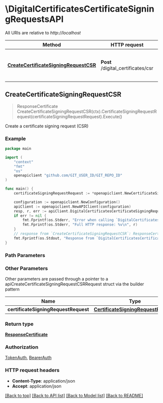 # \DigitalCertificatesCertificateSigningRequestsAPI

All URIs are relative to *http://localhost*

Method | HTTP request | Description
------------- | ------------- | -------------
[**CreateCertificateSigningRequestCSR**](DigitalCertificatesCertificateSigningRequestsAPI.md#CreateCertificateSigningRequestCSR) | **Post** /digital_certificates/csr | Create a certificate signing request (CSR)



## CreateCertificateSigningRequestCSR

> ResponseCertificate CreateCertificateSigningRequestCSR(ctx).CertificateSigningRequestRequest(certificateSigningRequestRequest).Execute()

Create a certificate signing request (CSR)



### Example

```go
package main

import (
	"context"
	"fmt"
	"os"
	openapiclient "github.com/GIT_USER_ID/GIT_REPO_ID"
)

func main() {
	certificateSigningRequestRequest := *openapiclient.NewCertificateSigningRequestRequest("Name_example", "CommonName_example", "Country_example", "State_example", "Locality_example", "Organization_example", "OrganizationUnity_example", "Email_example") // CertificateSigningRequestRequest | 

	configuration := openapiclient.NewConfiguration()
	apiClient := openapiclient.NewAPIClient(configuration)
	resp, r, err := apiClient.DigitalCertificatesCertificateSigningRequestsAPI.CreateCertificateSigningRequestCSR(context.Background()).CertificateSigningRequestRequest(certificateSigningRequestRequest).Execute()
	if err != nil {
		fmt.Fprintf(os.Stderr, "Error when calling `DigitalCertificatesCertificateSigningRequestsAPI.CreateCertificateSigningRequestCSR``: %v\n", err)
		fmt.Fprintf(os.Stderr, "Full HTTP response: %v\n", r)
	}
	// response from `CreateCertificateSigningRequestCSR`: ResponseCertificate
	fmt.Fprintf(os.Stdout, "Response from `DigitalCertificatesCertificateSigningRequestsAPI.CreateCertificateSigningRequestCSR`: %v\n", resp)
}
```

### Path Parameters



### Other Parameters

Other parameters are passed through a pointer to a apiCreateCertificateSigningRequestCSRRequest struct via the builder pattern


Name | Type | Description  | Notes
------------- | ------------- | ------------- | -------------
 **certificateSigningRequestRequest** | [**CertificateSigningRequestRequest**](CertificateSigningRequestRequest.md) |  | 

### Return type

[**ResponseCertificate**](ResponseCertificate.md)

### Authorization

[TokenAuth](../README.md#TokenAuth), [BearerAuth](../README.md#BearerAuth)

### HTTP request headers

- **Content-Type**: application/json
- **Accept**: application/json

[[Back to top]](#) [[Back to API list]](../README.md#documentation-for-api-endpoints)
[[Back to Model list]](../README.md#documentation-for-models)
[[Back to README]](../README.md)

